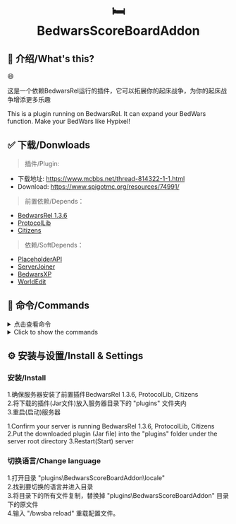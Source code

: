
<h1 align="center"><br>🛏</br>BedwarsScoreBoardAddon</h1>

## 📌 介绍/What's this?

😄

这是一个依赖BedwarsRel运行的插件，它可以拓展你的起床战争，为你的起床战争增添更多乐趣  

This is a plugin running on BedwarsRel. It can expand your BedWars function. Make your BedWars like Hypixel!  

## ✅ 下载/Donwloads

> 插件/Plugin:
- 下载地址: https://www.mcbbs.net/thread-814322-1-1.html  
- Download: https://www.spigotmc.org/resources/74991/

> 前置依赖/Depends：
- [BedwarsRel 1.3.6](https://www.spigotmc.org/resources/6799/)
- [ProtocolLib](https://www.spigotmc.org/resources/1997/)
- [Citizens](https://dev.bukkit.org/bukkit-plugins/citizens)

> 依赖/SoftDepends：
- [PlaceholderAPI](https://www.spigotmc.org/resources/6245/)
- [ServerJoiner](https://www.spigotmc.org/resources/53694/)
- [BedwarsXP](https://www.mcbbs.net/thread-667617-1-1.html)
- [WorldEdit](https://dev.bukkit.org/projects/worldedit)

## 📒 命令/Commands
<details>
  <summary>点击查看命令</summary>
 
| 命令 | 描述 | 权限 |
| --------- | ----- | ------- |
| /bwsba  | 显示插件信息 | | |
| /bwsba help  | 显示帮助菜单 | |
| /bwsba reload  | 重新载入配置文件 | bedwarsscoreboardaddon.reload |
| /bwsba upcheck  | 检查版本更新 | bedwarsscoreboardaddon.updatecheck |
| /bwsba edit <游戏>  | 编辑游戏 | bedwarsscoreboardaddon.edit |
| /bwsba shop list <游戏>  | 已设置商店列表 | bedwarsscoreboardaddon.shop.list |
| /bwsba shop remove <ID>  | 移除一个商店 | bedwarsscoreboardaddon.shop.remove |
| /bwsba shop set item <游戏>  | 设置一个道具商店 | bedwarsscoreboardaddon.shop.set |
| /bwsba shop set team <游戏>  | 设置一个队伍商店 | bedwarsscoreboardaddon.shop.set |
| /bwsba spawner list <游戏>  | 队伍资源点列表 | bedwarsscoreboardaddon.spawner.list |
| /bwsba spawner remove <ID>  | 移除队伍资源点 | bedwarsscoreboardaddon.remove.list |
| /bwsba spawner add <游戏> <队伍>  | 添加队伍资源点 | bedwarsscoreboardaddon.add.list |  
</details>
<details>
  <summary>Click to show the commands</summary>

| Command | Description | Permission |
| --------- | ----- | ------- |
| /bwsba  | Plugin info | | |
| /bwsba help  | Get help | |
| /bwsba reload  | Reload configuration | bedwarsscoreboardaddon.reload |
| /bwsba upcheck  | Update check | bedwarsscoreboardaddon.updatecheck |
| /bwsba edit <Game>  | Edit game | bedwarsscoreboardaddon.edit |
| /bwsba shop list <Game>  | Shop list | bedwarsscoreboardaddon.shop.list |
| /bwsba shop remove <ID>  | Remove a shop | bedwarsscoreboardaddon.shop.remove |
| /bwsba shop set item <Game>  | Add a item shop | bedwarsscoreboardaddon.shop.set |
| /bwsba shop set team <Game>  | Add a team shop | bedwarsscoreboardaddon.shop.set |
| /bwsba spawner list <Game>  | Team spawner list | bedwarsscoreboardaddon.spawner.list |
| /bwsba spawner remove <ID>  | Remove a team spawner | bedwarsscoreboardaddon.remove.list |
| /bwsba spawner add <Game> <Team>  | Add a team spawner | bedwarsscoreboardaddon.add.list |
</details>

## ⚙ 安装与设置/Install & Settings
### 安装/Install

1.确保服务器安装了前置插件BedwarsRel 1.3.6, ProtocolLib, Citizens  
2.将下载的插件(Jar文件)放入服务器目录下的 "plugins" 文件夹内  
3.重启(启动)服务器  

1.Confirm your server is running BedwarsRel 1.3.6, ProtocolLib, Citizens  
2.Put the downloaded plugin (Jar file) into the "plugins" folder under the server root directory
3.Restart(Start) server

### 切换语言/Change language

1.打开目录 "plugins\BedwarsScoreBoardAddon\locale\"  
2.找到要切换的语言并进入目录  
3.将目录下的所有文件复制，替换掉 "plugins\BedwarsScoreBoardAddon\" 目录下的原文件  
4.输入 "/bwsba reload" 重载配置文件。  


